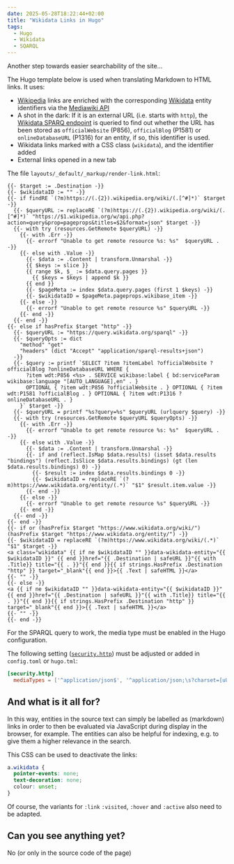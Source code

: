 ```yaml
---
date: 2025-05-28T18:22:44+02:00
title: "Wikidata Links in Hugo"
tags:
  - Hugo
  - Wikidata
  - SQARQL
---
```

Another step towards easier searchability of the site...
<!--more-->

The Hugo template below is used when translating Markdown to HTML links. It uses:
* [Wikipedia](https://www.wikipedia.org/) links are enriched with the corresponding [Wikidata](https://wikidata.org/) entity identifiers via the [Mediawiki API](https://www.mediawiki.org/wiki/API:Pageprops)
* A shot in the dark: If it is an external URL (i.e. starts with `http`), the [Wikidata SPARQ endpoint](https://query.wikidata.org/sparql) is queried to find out whether the URL has been stored as `officialWebsite` (P856), `officialBlog` (P1581) or `onlineDatabaseURL` (P1316) for an entity, if so, this identifier is used.
* Wikidata links marked with a CSS class (`wikidata`), and the identifier added
* External links opened in a new tab


The file `layouts/_default/_markup/render-link.html`:

```go-html-template
{{- $target := .Destination -}}
{{- $wikidataID := "" -}}
{{- if findRE `(?m)https://(.{2}).wikipedia.org/wiki/(.[^#]*)` $target -}}
  {{- $queryURL := replaceRE `(?m)https://(.{2}).wikipedia.org/wiki/(.[^#]*)` "https://$1.wikipedia.org/w/api.php?action=query&prop=pageprops&titles=$2&format=json" $target -}}
  {{- with try (resources.GetRemote $queryURL) -}}
    {{- with .Err -}}
      {{- errorf "Unable to get remote resource %s: %s"  $queryURL . -}}
    {{- else with .Value -}}
      {{- $data := .Content | transform.Unmarshal -}}
      {{ $keys := slice }}
      {{ range $k, $_ := $data.query.pages }}
        {{ $keys = $keys | append $k }}
      {{ end }}
      {{- $pageMeta := index $data.query.pages (first 1 $keys) -}}
      {{- $wikidataID = $pageMeta.pageprops.wikibase_item -}}
    {{- else -}}
      {{- errorf "Unable to get remote resource %s" $queryURL -}}
    {{- end -}}
  {{- end -}}
{{- else if hasPrefix $target "http" -}}
  {{- $queryURL := "https://query.wikidata.org/sparql" -}}
  {{- $queryOpts := dict
    "method" "get"
    "headers" (dict "Accept" "application/sparql-results+json")
  -}}
  {{- $query := printf `SELECT ?item ?itemLabel ?officialWebsite ?officialBlog ?onlineDatabaseURL WHERE {
      ?item wdt:P856 <%s> . SERVICE wikibase:label { bd:serviceParam wikibase:language "[AUTO_LANGUAGE],en" . }
      OPTIONAL { ?item wdt:P856 ?officialWebsite . } OPTIONAL { ?item wdt:P1581 ?officialBlog . } OPTIONAL { ?item wdt:P1316 ?onlineDatabaseURL . }
    }` $target -}}
  {{- $queryURL = printf "%s?query=%s" $queryURL (urlquery $query) -}}
  {{- with try (resources.GetRemote $queryURL $queryOpts) -}}
    {{- with .Err -}}
      {{- errorf "Unable to get remote resource %s: %s"  $queryURL . -}}
    {{- else with .Value -}}
      {{- $data := .Content | transform.Unmarshal -}}
      {{- if and (reflect.IsMap $data.results) (isset $data.results "bindings") (reflect.IsSlice $data.results.bindings) (gt (len $data.results.bindings) 0) -}}
        {{- $result := index $data.results.bindings 0 -}}
        {{- $wikidataID = replaceRE `(?m)https://www.wikidata.org/entity/(.*)` "$1" $result.item.value -}}
      {{- end -}}
    {{- else -}}
      {{- errorf "Unable to get remote resource %s" $queryURL -}}
    {{- end -}}
  {{- end -}}
{{- end -}}
{{- if or (hasPrefix $target "https://www.wikidata.org/wiki/") (hasPrefix $target "https://www.wikidata.org/entity/") -}}
{{- $wikidataID = replaceRE `(?m)https://www.wikidata.org/wiki/(.*)` "$1" $target -}}
<a class="wikidata" {{ if ne $wikidataID "" }}data-wikidata-entity="{{ $wikidataID }}" {{ end }}href="{{ .Destination | safeURL }}"{{ with .Title}} title="{{ . }}"{{ end }}{{ if strings.HasPrefix .Destination "http" }} target="_blank"{{ end }}>{{ .Text | safeHTML }}</a>
{{- "" -}}
{{- else -}}
<a {{ if ne $wikidataID "" }}data-wikidata-entity="{{ $wikidataID }}" {{ end }}href="{{ .Destination | safeURL }}"{{ with .Title}} title="{{ . }}"{{ end }}{{ if strings.HasPrefix .Destination "http" }} target="_blank"{{ end }}>{{ .Text | safeHTML }}</a>
{{- "" -}}
{{- end -}}
```

For the SPARQL query to work, the media type must be enabled in the Hugo configuration.

The following setting ([`security.http`](https://gohugo.io/configuration/security/#httpmediatypes)) must be adjusted or added in `config.toml` or `hugo.tml`:

```toml
[security.http]
  mediaTypes = ['^application/json$', '^application/json;\s?charset=[uU][tT][fF]-8$', '^application/sparql-results\+json;\s?charset=[uU][tT][fF]-8$']
```

## And what is it all for?

In this way, entities in the source text can simply be labelled as (markdown) links in order to then be evaluated via JavaScript during display in the browser, for example. The entities can also be helpful for indexing, e.g. to give them a higher relevance in the search.

This CSS can be used to deactivate the links:
```css
a.wikidata {
  pointer-events: none;
  text-decoration: none;
  colour: unset;
}
```
Of course, the variants for `:link` `:visited`, `:hover` and `:active` also need to be adapted.

## Can you see anything yet?

No (or only in the source code of the page)

